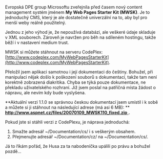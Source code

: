 <!-- dcterms:identifier = aspnetcz#132 -->
<!-- dcterms:title = My web pages starter kit - jednoduchý CMS v češtině -->
<!-- dcterms:abstract = K dispozici je nová verze jednoduchého, ale schopného, CMS jménem "My web pages starter kit". Lokalizoval jsem aplikaci do češtiny. Pokud jste si ji už stáhli a zlobí vám diakritika, návod najdete v článku. -->
<!-- np9:categoryId = 7 -->
<!-- x4w:category = Software -->
<!-- np9:authorId = 1 -->
<!-- np9:authorEmail = michal.valasek@altairis.cz -->
<!-- dcterms:creator = Michal Altair Valášek -->
<!-- dcterms:created = 2007-01-09T20:55:48.173+01:00 -->
<!-- dcterms:dateAccepted = 2007-01-09T20:55:48.173+01:00 -->

Evropská DPE group Microsoftu zveřejnila před časem nový content management systém jménem **My Web Pages Starter Kit (MWSK)**. Je to jednoduchý CMS, který je ale dostatečně univerzální na to, aby byl pro menší weby reálně použitelný. 

Jednou z jeho výhod je, že nepoužívá databázi, ale veškeré údaje skladuje v XML souborech. Zároveň je navržen pro běh na sdíleném hostingu, takže běží i v nastavení medium trust.

MWSK si můžete stáhnout na serveru CodePlex: [http://www.codeplex.com/MyWebPagesStarterKit](http://www.codeplex.com/MyWebPagesStarterKit).

Přeložil jsem aplikaci samotnou i její dokumentaci do češtiny. Bohužel, při manipulaci nějak došlo k poškození souborů s dokumentací, takže tam není korektně zobrazená diakritika. Chyba se týká pouze dokumentace, ne překladu uživatelského rozhraní. Již jsem poslal na patřičná místa žádost o nápravu, ale nevím kdy bude vyslyšena.

 **Aktuální verzi 1.1.0 se správnou českou dokumentací jsem umístil i k sobě a můžete si ji stáhnout na následující adrese (má asi 6 MB): ** [ **http://www.aspnet.cz/files/20070109_MWSK110_fixed.zip** ](https://www.cdn.altairis.cz/Blog/2007/20070109_MWSK110_fixed.zip) **.** 

Pokud jste si stáhli verzi z CodePlexu, je náprava jednoduchá:

1.  Smažte adresář ~/Documentation/cs/ i s veškerým obsahem.
2.  Přejmenujte adresář ~/Documentation/cz/ na ~/Documentation/cs/.

Já to říkám pořád, že Husa za ta nabodeníčka upálili po právu a bohužel pozdě...